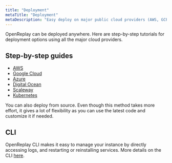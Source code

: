 ```yaml
---
title: "Deployment"
metaTitle: "Deployment"
metaDescription: "Easy deploy on major public cloud providers (AWS, GCP, Azure, DigitalOcean, Scaleway)"
---
```


OpenReplay can be deployed anywhere. Here are step-by-step tutorials for deployment options using all the major cloud providers.

## Step-by-step guides

- [AWS](/deployment/deploy-aws)
- [Google Cloud](/deployment/deploy-gcp)
- [Azure](/deployment/deploy-azure)
- [Digital Ocean](/deployment/deploy-digitalocean)
- [Scaleway](/deployment/deploy-scaleway)
- [Kubernetes](/deployment/deploy-kubernetes)

You can also deploy from source. Even though this method takes more effort, it gives a lot of flexibility as you can use the latest code and customize it if needed.

## CLI

OpenReplay CLI makes it easy to manage your instance by directly accessing logs, and restarting or reinstalling services. More details on the CLI [here](/deployment/openreplay-cli).
